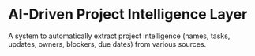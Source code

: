 # AI-Driven Project Intelligence Layer

A system to automatically extract project intelligence (names, tasks, updates, owners, blockers, due dates) from various sources.
